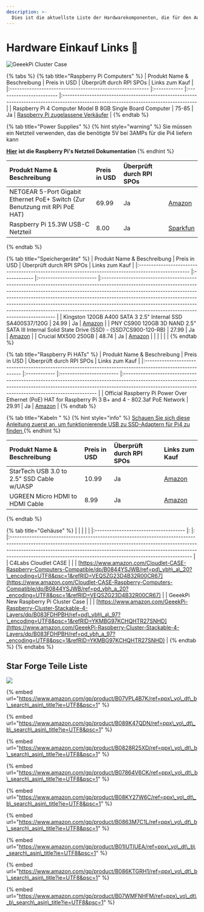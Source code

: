 ```yaml
---
description: >-
  Dies ist die aktuellste Liste der Hardwarekomponenten, die für den Aufbau eines Stake Pools auf Raspberry Pi verwendet werden kann. Nicht enthalten sind Laptop oder PC für die Installation und Administration des Stake Pools.
---
```


# Hardware Einkauf Links 🏪

![GeeekPi Cluster Case](../.gitbook/assets/photo_2021-03-09-13.42.42.jpeg)

{% tabs %}
{% tab title="Raspberry Pi Computers" %}
| Produkt Name & Beschreibung                               | Preis in USD | Überprüft durch RPI SPOs | Links zum Kauf                                                                                                                        |
|:--------------------------------------------------------- |:------------ |:------------------------ |:------------------------------------------------------------------------------------------------------------------------------------- |
| Raspberry Pi 4 Computer Model B 8GB Single Board Computer | 75-85        | Ja                       | [Raspberry Pi zugelassene Verkäufer](https://www.raspberrypi.org/products/raspberry-pi-4-model-b/?variant=raspberry-pi-4-model-b-8gb) |
{% endtab %}

{% tab title="Power Supplies" %}
{% hint style="warning" %}
Sie müssen ein Netzteil verwenden, das die benötigte 5V bei 3AMPs für die Pi4 liefern kann

[**Hier**](https://www.raspberrypi.org/documentation/hardware/raspberrypi/power/README.md) **ist die Raspberry Pi's Netzteil Dokumentation**
{% endhint %}

| Produkt Name & Beschreibung                                                     | Preis in USD | Überprüft durch RPI SPOs |                                                                                                         |
|:------------------------------------------------------------------------------- |:------------ |:------------------------ |:------------------------------------------------------------------------------------------------------- |
| NETGEAR 5-Port Gigabit Ethernet PoE+ Switch \(Zur Benutzung mit RPi PoE HAT\) | 69.99        | Ja                       | [Amazon](https://www.amazon.com/gp/product/B07WTXHSXC/ref=ppx_yo_dt_b_asin_title_o02_s00?ie=UTF8&psc=1) |
| Raspberry Pi 15.3W USB-C Netzteil                                               | 8.00         | Ja                       | [Sparkfun](https://www.sparkfun.com/products/15448?src=raspberrypi)                                     |
{% endtab %}

{% tab title="Speichergeräte" %}
| Produkt Name & Beschreibung                                                                         | Preis in USD | Überprüft durch RPI SPOs | Links zum Kauf                                                                                                                                                                                                                                                                                                                                                                                                                                                    |
|:--------------------------------------------------------------------------------------------------- |:------------ |:------------------------ |:----------------------------------------------------------------------------------------------------------------------------------------------------------------------------------------------------------------------------------------------------------------------------------------------------------------------------------------------------------------------------------------------------------------------------------------------------------------- |
| Kingston 120GB A400 SATA 3 2.5" Internal SSD SA400S37/120G                                          | 24.99        | Ja                       | [Amazon](https://www.amazon.com/Kingston-120GB-Solid-SA400S37-120G/dp/B01N6JQS8C/ref=sxts_sxwds-bia-wc-rsf-ajax2_0?crid=2IZ705SDHVNO2&cv_ct_cx=kingston+a400&dchild=1&keywords=kingston+a400&pd_rd_i=B01N6JQS8C&pd_rd_r=cff9c24d-82ba-4471-892a-a23276b8b1db&pd_rd_w=wzQ6v&pd_rd_wg=6jlaB&pf_rd_p=5c711241-c674-4eef-b21c-fe6add670f33&pf_rd_r=MMBZR2DHZVKB3J1QE3HY&psc=1&qid=1615235655&sprefix=kingsto%2Caps%2C254&sr=1-2-e30f047d-8e3c-4340-8179-6a77ce88d756) |
| PNY CS900 120GB 3D NAND 2.5" SATA III Internal Solid State Drive \(SSD\) - \(SSD7CS900-120-RB\) | 27.99        | Ja                       | [Amazon](https://www.amazon.com/gp/product/B0722XPTL6/ref=ppx_yo_dt_b_asin_title_o06_s00?ie=UTF8&th=1)                                                                                                                                                                                                                                                                                                                                                            |
| Crucial MX500 250GB                                                                                 | 48.74        | Ja                       | [Amazon](https://www.amazon.com/Crucial-MX500-250GB-NAND-Internal/dp/B0764WCXCV/ref=pd_ybh_a_109?_encoding=UTF8&psc=1&refRID=DFCXCZ7KPJPWES884N8A)                                                                                                                                                                                                                                                                                                                |
|                                                                                                     |              |                          |                                                                                                                                                                                                                                                                                                                                                                                                                                                                   |
{% endtab %}

{% tab title="Raspberry Pi HATs" %}
| Produkt Name & Beschreibung                                                                               | Preis in USD | Überprüft durch RPI SPOs | Links zum Kauf                                                                                                                                                                                                                  |
|:--------------------------------------------------------------------------------------------------------- |:------------ |:------------------------ |:------------------------------------------------------------------------------------------------------------------------------------------------------------------------------------------------------------------------------- |
| Official Raspberry Pi Power Over Ethernet \(PoE\) HAT for Raspberry Pi 3 B+ and 4 - 802.3af PoE Network | 29.91        | Ja                       | [Amazon](https://www.amazon.com/poe-hat/dp/B07GR9XQJH/ref=sr_1_2?dchild=1&keywords=Official+Raspberry+Pi+Power+Over+Ethernet+%28PoE%29+HAT+for+Raspberry+Pi+3+B%2B+and+802.3af+PoE+Network&qid=1615236400&s=electronics&sr=1-2) |
{% endtab %}

{% tab title="Kabeln " %}
{% hint style="info" %}
[Schauen Sie sich diese Anleitung zuerst an, um funktionierende USB zu SSD-Adaptern für Pi4 zu finden ](https://jamesachambers.com/raspberry-pi-4-usb-boot-config-guide-for-ssd-flash-drives/?amp=1)
{% endhint %}

| Produkt Name & Beschreibung               | Preis in USD | Überprüft durch RPI SPOs | Links zum Kauf                                                                                                                                                |
|:----------------------------------------- |:------------ |:------------------------ |:------------------------------------------------------------------------------------------------------------------------------------------------------------- |
| StarTech USB 3.0 to 2.5" SSD Cable w/UASP | 10.99        | Ja                       | [Amazon](https://www.amazon.com/StarTech-com-SATA-USB-Cable-USB3S2SAT3CB/dp/B00HJZJI84/ref=sr_1_15?dchild=1&keywords=startech+usb+3.0&qid=1617056177&sr=8-15) |
| UGREEN Micro HDMI to HDMI Cable           | 8.99         | Ja                       | [Amazon](https://www.amazon.com/gp/product/B06WWQ7KLV/ref=ppx_yo_dt_b_asin_title_o05_s00?ie=UTF8&psc=1)                                                       |
{% endtab %}

{% tab title="Gehäuse" %}
|                                       |  |  |                                                                                                                                                                                                                                                                                                                      |
|:------------------------------------- |: |: |:-------------------------------------------------------------------------------------------------------------------------------------------------------------------------------------------------------------------------------------------------------------------------------------------------------------------- |
| C4Labs Cloudlet CASE                  |  |  | [https://www.amazon.com/Cloudlet-CASE-Raspberry-Computers-Compatible/dp/B0844YSJWB/ref=pd\_ybh\_a\_20?\_encoding=UTF8&psc=1&refRID=VEQSZG23D4B32R00CR67](https://www.amazon.com/Cloudlet-CASE-Raspberry-Computers-Compatible/dp/B0844YSJWB/ref=pd_ybh_a_20?_encoding=UTF8&psc=1&refRID=VEQSZG23D4B32R00CR67) |
| GeeekPi New Raspberry Pi Cluster Case |  |  | [https://www.amazon.com/GeeekPi-Raspberry-Cluster-Stackable-4-Layers/dp/B083FDHPBH/ref=pd\_ybh\_a\_97?\_encoding=UTF8&psc=1&refRID=YKMBG97KCHQHTR27SNHD](https://www.amazon.com/GeeekPi-Raspberry-Cluster-Stackable-4-Layers/dp/B083FDHPBH/ref=pd_ybh_a_97?_encoding=UTF8&psc=1&refRID=YKMBG97KCHQHTR27SNHD) |
{% endtab %}
{% endtabs %}

## Star Forge Teile Liste

![](../.gitbook/assets/photo_2021-03-09-13.40.29.jpeg)

{% embed url="https://www.amazon.com/gp/product/B07VPL4B7K/ref=ppx\_yo\_dt\_b\_search\_asin\_title?ie=UTF8&psc=1" %}

{% embed url="https://www.amazon.com/gp/product/B089K47QDN/ref=ppx\_yo\_dt\_b\_search\_asin\_title?ie=UTF8&psc=1" %}

{% embed url="https://www.amazon.com/gp/product/B0828R25XD/ref=ppx\_yo\_dt\_b\_search\_asin\_title?ie=UTF8&psc=1" %}

{% embed url="https://www.amazon.com/gp/product/B07864V6CK/ref=ppx\_yo\_dt\_b\_search\_asin\_title?ie=UTF8&psc=1" %}

{% embed url="https://www.amazon.com/gp/product/B08KY27W6C/ref=ppx\_yo\_dt\_b\_search\_asin\_title?ie=UTF8&psc=1" %}

{% embed url="https://www.amazon.com/gp/product/B0863M7C1L/ref=ppx\_yo\_dt\_b\_search\_asin\_title?ie=UTF8&psc=1" %}

{% embed url="https://www.amazon.com/gp/product/B01IUTIUEA/ref=ppx\_yo\_dt\_b\_search\_asin\_title?ie=UTF8&psc=1" %}

{% embed url="https://www.amazon.com/gp/product/B086KTGRH1/ref=ppx\_yo\_dt\_b\_search\_asin\_title?ie=UTF8&psc=1" %}

{% embed url="https://www.amazon.com/gp/product/B07WMFNHFM/ref=ppx\_yo\_dt\_b\_search\_asin\_title?ie=UTF8&psc=1" %}



